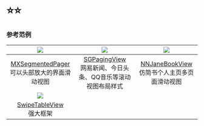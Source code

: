 # ⭐️⭐️

### 参考范例

|[![](https://github.com/CooFree/CFKit/blob/master/pics/study3.gif)](https://github.com/maxep/MXSegmentedPager)|[![](https://raw.githubusercontent.com/kingsic/SGPagingView/master/Gif/sorgle.gif)](https://raw.githubusercontent.com/kingsic/SGPagingView)|[![](https://github.com/liuzhongning/NNJaneBookView/blob/master/GIF/jianshu.gif)](https://github.com/liuzhongning/NNJaneBookView)|
|:---:|:---:|:---:|
|[MXSegmentedPager](https://github.com/maxep/MXSegmentedPager)<br>可以头部放大的界面滑动视图|[SGPagingView](https://raw.githubusercontent.com/kingsic/SGPagingView)<br>网易新闻、今日头条、QQ音乐等滚动视图布局样式|[NNJaneBookView](https://github.com/liuzhongning/NNJaneBookView)<br>仿简书个人主页多页面滑动视图|
|[![](https://github.com/Roylee-ML/SwipeTableView/blob/master/ScreenShots/screenshot2.gif)](https://github.com/Roylee-ML/SwipeTableView)||||
|[SwipeTableView](https://github.com/Roylee-ML/SwipeTableView)<br>强大框架|||


